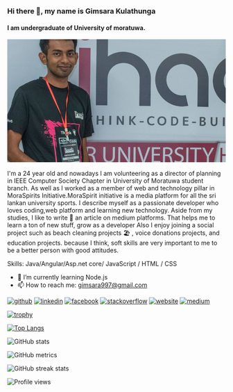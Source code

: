 ### Hi there 👋, my name is Gimsara Kulathunga 
#### I am undergraduate of University of moratuwa.
![I am undergraduate of University of moratuwa.](https://github.com/gima1997/Gims/blob/main/gimsara.png)

I'm a 24 year old and nowadays I am volunteering as a director of planning in IEEE Computer Society Chapter in University of Moratuwa student branch. As well as I worked as a member of web and technology pillar in MoraSpirits Initiative.MoraSpirit initiative is a media platform for all the sri lankan university sports. I describe myself as a passionate developer who loves coding,web platform and learning new technology.
Aside from my studies, I like to write 📝 an article on medium platforms. That helps me to learn a ton of new stuff, grow as a developer Also I enjoy joining a social project such as beach cleaning projects 🏖 , voice donations projects, and education projects. because I think, soft skills are very important to me to be a better person with good attitudes.

Skills:  Java/Angular/Asp.net core/ JavaScript / HTML / CSS

- 🌱 I’m currently learning Node.js  
- 📫 How to reach me: gimsara997@gmail.com 


[<img src='https://cdn.jsdelivr.net/npm/simple-icons@3.0.1/icons/github.svg' alt='github' height='40'>](https://github.com/gima1997)  [<img src='https://cdn.jsdelivr.net/npm/simple-icons@3.0.1/icons/linkedin.svg' alt='linkedin' height='40'>](https://www.linkedin.com/in/gimsara1997/)  [<img src='https://cdn.jsdelivr.net/npm/simple-icons@3.0.1/icons/facebook.svg' alt='facebook' height='40'>](https://www.facebook.com/gimsara.kulathunga)  [<img src='https://cdn.jsdelivr.net/npm/simple-icons@3.0.1/icons/stackoverflow.svg' alt='stackoverflow' height='40'>](https://stackoverflow.com/users/14639075)  [<img src='https://cdn.jsdelivr.net/npm/simple-icons@3.0.1/icons/icloud.svg' alt='website' height='40'>](http://bit.ly/iam-gimsara)  [<img src='https://cdn.jsdelivr.net/npm/simple-icons@3.0.1/icons/medium.svg' alt='medium' height='40'>](https://medium.com/@gimsara)  

[![trophy](https://github-profile-trophy.vercel.app/?username=gima1997)](https://github.com/ryo-ma/github-profile-trophy)

[![Top Langs](https://github-readme-stats.vercel.app/api/top-langs/?username=gima1997)](https://github.com/anuraghazra/github-readme-stats)

![GitHub stats](https://github-readme-stats.vercel.app/api?username=gima1997&show_icons=true&count_private=true)  

![GitHub metrics](https://metrics.lecoq.io/gima1997)  

![GitHub streak stats](https://github-readme-streak-stats.herokuapp.com/?user=gima1997)  

![Profile views](https://gpvc.arturio.dev/gima1997)  
